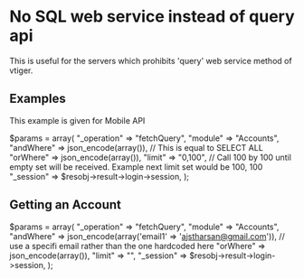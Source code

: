 # No SQL web service instead of query api
This is useful for the servers which prohibits 'query' web service method of vtiger.

## Examples
This example is given for Mobile API


$params = array(
    "_operation" => "fetchQuery", "module" => "Accounts",
    "andWhere" => json_encode(array()), // This is equal to SELECT ALL
    "orWhere" => json_encode(array()),
    "limit" => "0,100", // Call 100 by 100 until empty set will be received. Example next limit set would be 100, 100
    "_session" => $resobj->result->login->session,
);



 ## Getting an Account

$params = array(
    "_operation" => "fetchQuery", "module" => "Accounts",
    "andWhere" => json_encode(array('email1' => 'ajstharsan@gmail.com')), // use a specifi email rather than the one hardcoded here
    "orWhere" => json_encode(array()),
    "limit" => "",
    "_session" => $resobj->result->login->session,
);



